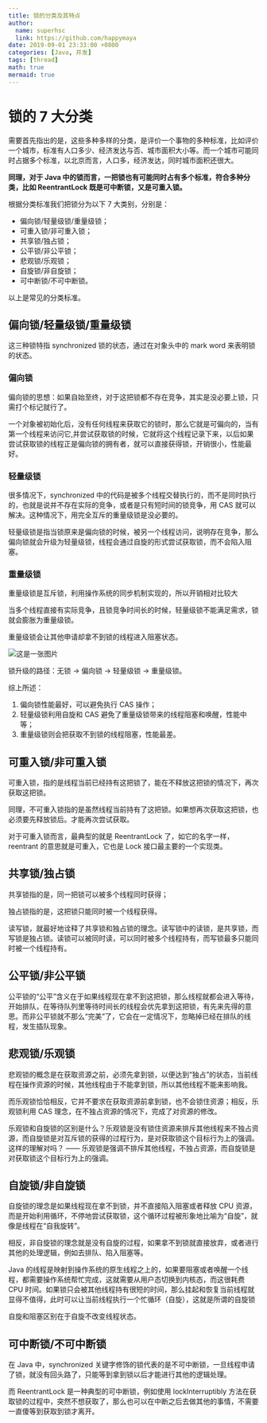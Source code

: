 ```yaml
---
title: 锁的分类及其特点
author:
  name: superhsc
  link: https://github.com/happymaya
date: 2019-09-01 23:33:00 +0800
categories: [Java, 并发]
tags: [thread]
math: true
mermaid: true
---
```


# 锁的 7 大分类

需要首先指出的是，这些多种多样的分类，是评价一个事物的多种标准，比如评价一个城市，标准有人口多少、经济发达与否、城市面积大小等。而一个城市可能同时占据多个标准，以北京而言，人口多，经济发达，同时城市面积还很大。


**同理，对于 Java 中的锁而言，一把锁也有可能同时占有多个标准，符合多种分类，比如 ReentrantLock 既是可中断锁，又是可重入锁。**

根据分类标准我们把锁分为以下 7 大类别，分别是：

- 偏向锁/轻量级锁/重量级锁；
- 可重入锁/非可重入锁；
- 共享锁/独占锁；
- 公平锁/非公平锁；
- 悲观锁/乐观锁；
- 自旋锁/非自旋锁；
- 可中断锁/不可中断锁。

以上是常见的分类标准。

## 偏向锁/轻量级锁/重量级锁

这三种锁特指 synchronized 锁的状态，通过在对象头中的 mark word 来表明锁的状态。

### 偏向锁

偏向锁的思想：如果自始至终，对于这把锁都不存在竞争，其实是没必要上锁，只需打个标记就行了。

一个对象被初始化后，没有任何线程来获取它的锁时，那么它就是可偏向的，当有第一个线程来访问它,并尝试获取锁的时候，它就将这个线程记录下来，以后如果尝试获取锁的线程正是偏向锁的拥有者，就可以直接获得锁，开销很小，性能最好。
### 轻量级锁

很多情况下，synchronized 中的代码是被多个线程交替执行的，而不是同时执行的，也就是说并不存在实际的竞争，或者是只有短时间的锁竞争，用 CAS 就可以解决。这种情况下，用完全互斥的重量级锁是没必要的。

轻量级锁是指当锁原来是偏向锁的时候，被另一个线程访问，说明存在竞争，那么偏向锁就会升级为轻量级锁，线程会通过自旋的形式尝试获取锁，而不会陷入阻塞。

### 重量级锁

重量级锁是互斥锁，利用操作系统的同步机制实现的，所以开销相对比较大

当多个线程直接有实际竞争，且锁竞争时间长的时候，轻量级锁不能满足需求，锁就会膨胀为重量级锁。

重量级锁会让其他申请却拿不到锁的线程进入阻塞状态。

![这是一张图片](https://images.happymaya.cn/assert/java/thread/java-thread-lock-type.png)

锁升级的路径：无锁 → 偏向锁 → 轻量级锁 → 重量级锁。

 
综上所述：
1. 偏向锁性能最好，可以避免执行 CAS 操作；
2. 轻量级锁利用自旋和 CAS 避免了重量级锁带来的线程阻塞和唤醒，性能中等；
3. 重量级锁则会把获取不到锁的线程阻塞，性能最差。

## 可重入锁/非可重入锁

可重入锁，指的是线程当前已经持有这把锁了，能在不释放这把锁的情况下，再次获取这把锁。

同理，不可重入锁指的是虽然线程当前持有了这把锁。如果想再次获取这把锁，也必须要先释放锁后。才能再次尝试获取。

对于可重入锁而言，最典型的就是 ReentrantLock 了，如它的名字一样，reentrant 的意思就是可重入，它也是 Lock 接口最主要的一个实现类。

## 共享锁/独占锁

共享锁指的是，同一把锁可以被多个线程同时获得；

独占锁指的是，这把锁只能同时被一个线程获得。

读写锁，就最好地诠释了共享锁和独占锁的理念。读写锁中的读锁，是共享锁，而写锁是独占锁。读锁可以被同时读，可以同时被多个线程持有，而写锁最多只能同时被一个线程持有。

## 公平锁/非公平锁

公平锁的“公平”含义在于如果线程现在拿不到这把锁，那么线程就都会进入等待，开始排队，在等待队列里等待时间长的线程会优先拿到这把锁，有先来先得的意思。而非公平锁就不那么“完美”了，它会在一定情况下，忽略掉已经在排队的线程，发生插队现象。

## 悲观锁/乐观锁

悲观锁的概念是在获取资源之前，必须先拿到锁，以便达到“独占”的状态，当前线程在操作资源的时候，其他线程由于不能拿到锁，所以其他线程不能来影响我。

而乐观锁恰恰相反，它并不要求在获取资源前拿到锁，也不会锁住资源；相反，乐观锁利用 CAS 理念，在不独占资源的情况下，完成了对资源的修改。

乐观锁和自旋锁的区别是什么？乐观锁是没有锁住资源来排斥其他线程来不独占资源，而自旋锁是对互斥锁的获得的过程行为，是对获取锁这个目标行为上的强调。这样的理解对吗？ —— 乐观锁是强调不排斥其他线程，不独占资源，而自旋锁是对获取锁这个目标行为上的强调。

## 自旋锁/非自旋锁

自旋锁的理念是如果线程现在拿不到锁，并不直接陷入阻塞或者释放 CPU 资源，而是开始利用循环，不停地尝试获取锁，这个循环过程被形象地比喻为“自旋”，就像是线程在“自我旋转”。

相反，非自旋锁的理念就是没有自旋的过程，如果拿不到锁就直接放弃，或者进行其他的处理逻辑，例如去排队、陷入阻塞等。

Java 的线程是映射到操作系统的原生线程之上的，如果要阻塞或者唤醒一个线程，都需要操作系统帮忙完成，这就需要从用户态切换到内核态，而这很耗费 CPU 时间。如果锁只会被其他线程持有很短的时间，那么挂起和恢复当前线程就显得不值得，此时可以让当前线程执行一个忙循环（自旋），这就是所谓的自旋锁

自旋和阻塞区别在于自旋不改变线程状态。

## 可中断锁/不可中断锁

在 Java 中，synchronized 关键字修饰的锁代表的是不可中断锁，一旦线程申请了锁，就没有回头路了，只能等到拿到锁以后才能进行其他的逻辑处理。

而 ReentrantLock 是一种典型的可中断锁，例如使用 lockInterruptibly 方法在获取锁的过程中，突然不想获取了，那么也可以在中断之后去做其他的事情，不需要一直傻等到获取到锁才离开。
